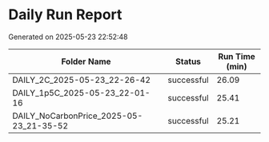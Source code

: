 # Daily Run Report
Generated on 2025-05-23 22:52:48

| Folder Name | Status     | Run Time (min) |
|-------------|------------|----------------|
| DAILY_2C_2025-05-23_22-26-42 | successful | 26.09 |
| DAILY_1p5C_2025-05-23_22-01-16 | successful | 25.41 |
| DAILY_NoCarbonPrice_2025-05-23_21-35-52 | successful | 25.21 |